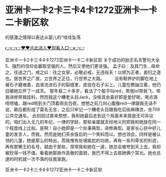 # 亚洲卡一卡2卡三卡4卡1272亚洲卡一卡二卡新区软
的感激之情得以表达从婴儿的“哇哇坠荡

<a href="https://github.com/zchuit/pxmid/issues/2">👉👉👉♥♥点此进入♥观看入口👈👉👉</a>

亚洲卡一卡2卡三卡4卡1272亚洲卡一卡二卡新区软	关于成功的励志名言警句大全	5、强烈的信仰会赢取坚强的人，然后又使他们更坚强。
孟子曰：及其门生...母命之，往送之门，戒之曰：往之女家，必敬必戒，无违役夫！以顺为正者，妾妇之道也。居世界之广居，立世界之正位，行世界之大路。
　　没有鞋养护的脚在地上被石子磨难着，血液流进石子的裂缝里，皮挂在石子尖上。儿童在教抽泣着，他仍旧被她忘怀了一成天。
那年我二十多岁，看法了个能手叫red，带我lol带我飞，带我进修带我挂科，然而我这个糟老头目Jack，没啥其余喜好即是爱好喝，喝点酒唠唠嗑，跟red唠到关门顶着雨去包夜，想想之前几何心腹像red一律跟我无话不说，厥后都形成了莫名无言，之后只牢记一个糟老头目跟我吃后街麻辣烫，坐709公共交通车。
	此刻回过甚来想想，我和她最后走到这个局面本来竟是无可非议的。咱们出入无几的年纪，一律的学龄，那些亲属就天经地义的把我和她放在同一个程度线上比拟。是啊！自小她即是一个处事典型，进修典型。是家长心目中好儿童的发言人，而我，然而是她们茶余饭后的一个笑料而以。想也领会，同样是被认领的儿童，她是那么的特出，而我惟有处境尴尬的功效，再有一系列卑劣的形迹，再有那懒王的名号。就由于那些，常常我和她在一道，她总会被夸到天上去，我却被贬得一钱不值。看着她那故作高傲的面貌，我巴不得上去扇她俩个耳光。她也总逮的时机就一次不落的往我家跑。

亚洲卡一卡2卡三卡4卡1272亚洲卡一卡二卡新区软
